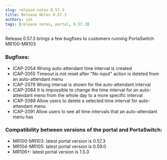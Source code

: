 ```yaml
---
slug: release-notes-0.57.3
title: Release Notes 0.57.3
authors: sat
tags: [release notes, portal, 0.57.3]
---
```


Release 0.57.3 brings a few bugfixes to customers running PortaSwitch MR100-MR103

### Bugfixes:
- ICAP-2054 Wrong auto-attendant time interval is created
- ICAP-2055 Timeout is not reset after "No input" action is deleted from an auto-attendant menu
- ICAP-2079 Wrong interval is shown for the auto-attendant interval
- ICAP-2084 It is impossible to change the time interval for an auto-attendant menu from the whole day to a more specific interval
- ICAP-2088 Allow users to delete a selected time interval for auto-attendant menu
- ICAP-2091 Allow users to see all time intervals that an auto-attendant menu has

<!--truncate-->

### Compatibility between versions of the portal and PortaSwitch:
 - MR100-MR103:	latest portal version is 0.57.3
 - MR104-MR105:	latest portal version is 0.59.0
 - MR106+: latest portal version is 1.5.0